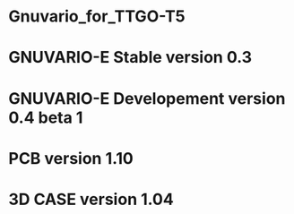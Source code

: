 # Gnuvario_for_TTGO-T5
# GNUVARIO-E     Stable version 0.3
# GNUVARIO-E     Developement version 0.4 beta 1
# PCB            version 1.10
# 3D CASE        version 1.04